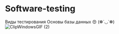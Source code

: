 # Software-testing
Виды тестирования
Основы базы данных
😍
(❁´◡`❁)
![ClipWindowsGIF (2)](https://github.com/user-attachments/assets/b4d3e7dd-aa34-4d15-a62f-8d161f15f10b)
